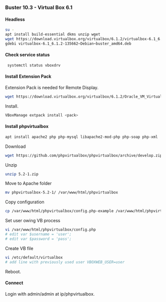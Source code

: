 ### Buster 10.3 -  Virtual Box 6.1
#### Headless
```bash
su -
apt install build-essential dkms unzip wget
wget https://download.virtualbox.org/virtualbox/6.1.2/virtualbox-6.1_6.1.2-135662~Debian~buster_amd64.deb
gdebi virtualbox-6.1_6.1.2-135662~Debian~buster_amd64.deb 
```
#### Check service status
```bash
 systemctl status vboxdrv
 ```
 #### Install Extension Pack
 Extension Pack is needed for Remote Display.
 ```bash
 wget https://download.virtualbox.org/virtualbox/6.1.2/Oracle_VM_VirtualBox_Extension_Pack-6.1.2.vbox-extpack
 ```
 Install.
 ```bash
 VBoxManage extpack install <pack>
 ```
 #### Install phpvirtualbox
 ```bash
 apt install apache2 php php-mysql libapache2-mod-php php-soap php-xml
 ```
 Download
 ```bash
wget https://github.com/phpvirtualbox/phpvirtualbox/archive/develop.zip
```
Unzip
```bash
unzip 5.2-1.zip
```
Move to Apache folder
```bash
mv phpvirtualbox-5.2-1/ /var/www/html/phpvirtualbox
```
Copy configuration
```bash
cp /var/www/html/phpvirtualbox/config.php-example /var/www/html/phpvirtualbox/config.php
```
Set user owing VB process
```bash
vi /var/www/html/phpvirtualbox/config.php
# edit var $username = 'user';
# edit var $password = 'pass';
```
Create VB file
```bash
vi /etc/default/virtualbox
# add line with previously used user VBOXWEB_USER=user
```
Reboot.
#### Connect
Login with admin/admin at ip/phpvirtualbox.
